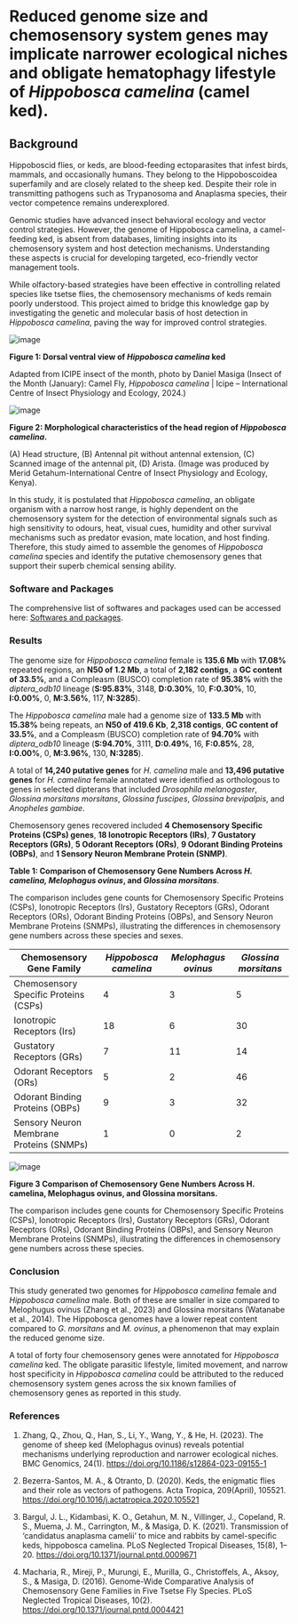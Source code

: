 # Reduced genome size and chemosensory system genes may implicate narrower ecological niches and obligate hematophagy lifestyle of *Hippobosca camelina* (camel ked).

## Background

Hippoboscid flies, or keds, are blood-feeding ectoparasites that infest birds, mammals, and occasionally humans. They belong to the Hippoboscoidea superfamily and are closely related to the sheep ked. 
Despite their role in transmitting pathogens such as Trypanosoma and Anaplasma species, their vector competence remains underexplored.

Genomic studies have advanced insect behavioral ecology and vector control strategies. However, the genome of Hippobosca camelina, a camel-feeding ked, is absent from databases, limiting insights into its chemosensory system and host detection mechanisms. 
Understanding these aspects is crucial for developing targeted, eco-friendly vector management tools.

While olfactory-based strategies have been effective in controlling related species like tsetse flies, the chemosensory mechanisms of keds remain poorly understood. This project aimed to bridge this knowledge gap by investigating the genetic and molecular basis
of host detection in *Hippobosca camelina*, paving the way for improved control strategies.

![image](https://github.com/user-attachments/assets/9580a9bd-4aae-4fe8-89c1-0b390aa04769)

**Figure 1: Dorsal ventral view of *Hippobosca camelina* ked** 

Adapted from ICIPE insect of the month, photo by Daniel Masiga (Insect of the Month (January): Camel Fly, *Hippobosca camelina* | Icipe – International Centre of Insect Physiology and Ecology, 2024.)

![image](https://github.com/user-attachments/assets/a642ec69-4162-4ec1-9df7-a99f63a72f89) 

**Figure 2:  Morphological characteristics of the head region of *Hippobosca camelina*.**

(A) Head structure, (B) Antennal pit without antennal extension, (C) Scanned image of the antennal pit, (D) Arista. (Image was produced by Merid Getahum-International Centre of Insect Physiology and Ecology, Kenya).

In this study, it is postulated that *Hippobosca camelina*, an obligate organism with a narrow host range, is highly dependent on the chemosensory system for the detection of environmental signals such as high sensitivity to odours, 
heat, visual cues, humidity and other survival mechanisms such as predator evasion, mate location, and host finding. Therefore, this study aimed to assemble the genomes of  *Hippobosca camelina* species and identify the putative 
chemosensory genes that support their superb chemical sensing ability.

### Software and Packages

The comprehensive list of softwares and packages used can be accessed here: [Softwares and packages](https://github.com/fredrickkebaso/Hippobosca-camelina-Genome-and-Chemosensory-genes/blob/main/Softwares/softwares.md).

### Results

The genome size for *Hippobosca camelina* female is **135.6 Mb** with **17.08%** repeated regions, an **N50 of 1.2 Mb**, a total of **2,182 contigs**, a **GC content of 33.5%**, and a Compleasm (BUSCO) completion rate of **95.38%** with the *diptera_odb10* lineage (**S:95.83%**, 3148, **D:0.30%**, 10, **F:0.30%**, 10, **I:0.00%**, 0, **M:3.56%**, 117, **N:3285**).  

The *Hippobosca camelina* male had a genome size of **133.5 Mb** with **15.38%** being repeats, an **N50 of 419.6 Kb**, **2,318 contigs**, **GC content of 33.5%**, and a Compleasm (BUSCO) completion rate of **94.70%** with *diptera_odb10* lineage (**S:94.70%**, 3111, **D:0.49%**, 16, **F:0.85%**, 28, **I:0.00%**, 0, **M:3.96%**, 130, **N:3285**).  

A total of **14,240 putative genes** for *H. camelina* male and **13,496 putative genes** for *H. camelina* female annotated were identified as orthologous to genes in selected dipterans that included *Drosophila melanogaster*, *Glossina morsitans morsitans*, *Glossina fuscipes*, *Glossina brevipalpis*, and *Anopheles gambiae*.  

Chemosensory genes recovered included **4 Chemosensory Specific Proteins (CSPs) genes**, **18 Ionotropic Receptors (IRs)**, **7 Gustatory Receptors (GRs)**, **5 Odorant Receptors (ORs)**, **9 Odorant Binding Proteins (OBPs)**, and **1 Sensory Neuron Membrane Protein (SNMP)**.

**Table 1: Comparison of Chemosensory Gene Numbers Across *H. camelina, Melophagus ovinus*, and *Glossina morsitans***.

The comparison includes gene counts for Chemosensory Specific Proteins (CSPs), Ionotropic Receptors (Irs), Gustatory Receptors (GRs), Odorant Receptors (ORs), Odorant Binding Proteins (OBPs), and Sensory Neuron Membrane Proteins (SNMPs), 
illustrating the differences in chemosensory gene numbers across these species and sexes.


| Chemosensory Gene Family                  | *Hippobosca camelina* | *Melophagus ovinus* | *Glossina morsitans* |
|-------------------------------------------|----------------------|--------------------|----------------------|
| Chemosensory Specific Proteins (CSPs)     | 4                    | 3                  | 5                    |
| Ionotropic Receptors (Irs)                | 18                   | 6                  | 30                   |
| Gustatory Receptors (GRs)                 | 7                    | 11                 | 14                   |
| Odorant Receptors (ORs)                   | 5                    | 2                  | 46                   |
| Odorant Binding Proteins (OBPs)           | 9                    | 3                  | 32                   |
| Sensory Neuron Membrane Proteins (SNMPs)  | 1                    | 0                  | 2                    |


![image](https://github.com/user-attachments/assets/bfc7791e-eb95-4e92-8984-8f7cfc6aaa48)

**Figure 3 Comparison of Chemosensory Gene Numbers Across H. camelina, Melophagus ovinus, and Glossina morsitans.**

The comparison includes gene counts for Chemosensory Specific Proteins (CSPs), Ionotropic Receptors (Irs), Gustatory Receptors (GRs), Odorant Receptors (ORs), Odorant Binding Proteins (OBPs), and Sensory Neuron Membrane Proteins (SNMPs),
illustrating the differences in chemosensory gene numbers across these species.

### Conclusion

This study generated two genomes for *Hippobosca camelina* female and *Hippobosca camelina* male. Both of these are smaller in size compared to Melophugus ovinus (Zhang et al., 2023) and Glossina morsitans (Watanabe et al., 2014). The Hippobosca genomes have a lower repeat content compared to *G. morsitans* and *M. ovinus*, a phenomenon that may explain the reduced genome size.

A total of forty four chemosensory genes were annotated for *Hippobosca camelina* ked. The obligate parasitic lifestyle, limited movement, and narrow host specificity in *Hippobosca camelina* could be attributed to the reduced chemosensory system genes across the six known families of chemosensory genes as reported in this study. 

### References

1. Zhang, Q., Zhou, Q., Han, S., Li, Y., Wang, Y., & He, H. (2023). The genome of sheep ked (Melophagus ovinus) reveals potential mechanisms underlying reproduction and narrower ecological niches. BMC Genomics, 24(1). https://doi.org/10.1186/s12864-023-09155-1

2. Bezerra-Santos, M. A., & Otranto, D. (2020). Keds, the enigmatic flies and their role as vectors of pathogens. Acta Tropica, 209(April), 105521. https://doi.org/10.1016/j.actatropica.2020.105521


3. Bargul, J. L., Kidambasi, K. O., Getahun, M. N., Villinger, J., Copeland, R. S., Muema, J. M., Carrington, M., & Masiga, D. K. (2021). Transmission of ‘candidatus anaplasma camelii’ to mice and rabbits by camel-specific keds, hippobosca camelina. PLoS Neglected Tropical Diseases, 15(8), 1–20. https://doi.org/10.1371/journal.pntd.0009671

4.  Macharia, R., Mireji, P., Murungi, E., Murilla, G., Christoffels, A., Aksoy, S., & Masiga, D. (2016). Genome-Wide Comparative Analysis of Chemosensory Gene Families in Five Tsetse Fly Species. PLoS Neglected Tropical Diseases, 10(2). https://doi.org/10.1371/journal.pntd.0004421




